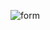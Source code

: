 ![form](https://user-images.githubusercontent.com/113463671/193414925-a1023fec-12f6-4cf9-8bd6-8ce719e8fc2e.png)
